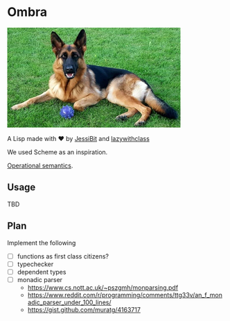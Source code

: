 # Ombra

![Ombra](ombra.png)

A Lisp made with :heart: by [JessiBit](https://github.com/jessi-bit) and [lazywithclass](https://github.com/lazywithclass)

We used Scheme as an inspiration.

[Operational semantics](operational-semantics).

## Usage

TBD

## Plan

Implement the following 

 - [ ] functions as first class citizens?
 - [ ] typechecker
 - [ ] dependent types
 - [ ] monadic parser
   * https://www.cs.nott.ac.uk/~pszgmh/monparsing.pdf
   * https://www.reddit.com/r/programming/comments/ttg33v/an_f_monadic_parser_under_100_lines/
   * https://gist.github.com/muratg/4163717
